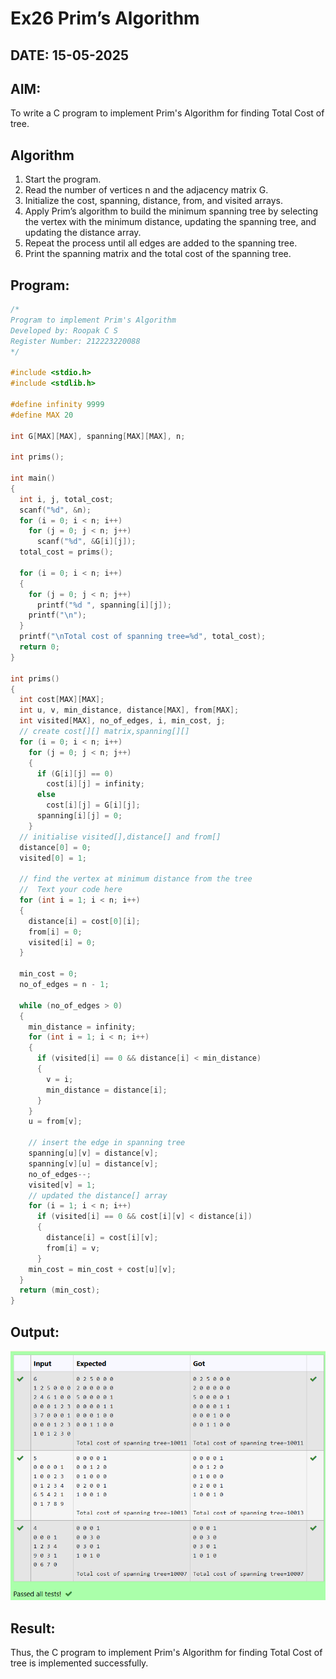 # Ex26 Prim’s Algorithm
## DATE: 15-05-2025
## AIM:
To write a C program to implement Prim's Algorithm for finding Total Cost of tree.

## Algorithm
1. Start the program.
2. Read the number of vertices n and the adjacency matrix G.
3. Initialize the cost, spanning, distance, from, and visited arrays.
4. Apply Prim’s algorithm to build the minimum spanning tree by selecting the vertex with the minimum distance, updating the spanning tree, and updating the distance array.
5. Repeat the process until all edges are added to the spanning tree.
6. Print the spanning matrix and the total cost of the spanning tree.  

## Program:
```c
/*
Program to implement Prim's Algorithm
Developed by: Roopak C S 
Register Number: 212223220088 
*/

#include <stdio.h>
#include <stdlib.h>

#define infinity 9999
#define MAX 20

int G[MAX][MAX], spanning[MAX][MAX], n;

int prims();

int main()
{
  int i, j, total_cost;
  scanf("%d", &n);
  for (i = 0; i < n; i++)
    for (j = 0; j < n; j++)
      scanf("%d", &G[i][j]);
  total_cost = prims();

  for (i = 0; i < n; i++)
  {
    for (j = 0; j < n; j++)
      printf("%d ", spanning[i][j]);
    printf("\n");
  }
  printf("\nTotal cost of spanning tree=%d", total_cost);
  return 0;
}

int prims()
{
  int cost[MAX][MAX];
  int u, v, min_distance, distance[MAX], from[MAX];
  int visited[MAX], no_of_edges, i, min_cost, j;
  // create cost[][] matrix,spanning[][]
  for (i = 0; i < n; i++)
    for (j = 0; j < n; j++)
    {
      if (G[i][j] == 0)
        cost[i][j] = infinity;
      else
        cost[i][j] = G[i][j];
      spanning[i][j] = 0;
    }
  // initialise visited[],distance[] and from[]
  distance[0] = 0;
  visited[0] = 1;

  // find the vertex at minimum distance from the tree
  //  Text your code here
  for (int i = 1; i < n; i++)
  {
    distance[i] = cost[0][i];
    from[i] = 0;
    visited[i] = 0;
  }

  min_cost = 0;
  no_of_edges = n - 1;

  while (no_of_edges > 0)
  {
    min_distance = infinity;
    for (int i = 1; i < n; i++)
    {
      if (visited[i] == 0 && distance[i] < min_distance)
      {
        v = i;
        min_distance = distance[i];
      }
    }
    u = from[v];

    // insert the edge in spanning tree
    spanning[u][v] = distance[v];
    spanning[v][u] = distance[v];
    no_of_edges--;
    visited[v] = 1;
    // updated the distance[] array
    for (i = 1; i < n; i++)
      if (visited[i] == 0 && cost[i][v] < distance[i])
      {
        distance[i] = cost[i][v];
        from[i] = v;
      }
    min_cost = min_cost + cost[u][v];
  }
  return (min_cost);
}
```

## Output:
![alt text](image.png)


## Result:
Thus, the C program to implement Prim's Algorithm for finding Total Cost of tree is implemented successfully.
